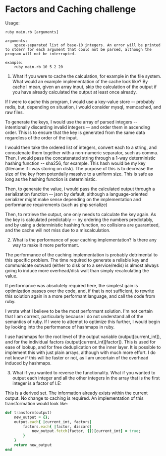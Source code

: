 Factors and Caching challenge
=============================

Usage:

    ruby main.rb [arguments]

    arguments:
        space-separated list of base-10 integers. An error will be printed to stderr for each argument that could not be parsed, although the program will not be interrupted.

    example:
        ruby main.rb 10 5 2 20


1.  What if you were to cache the calculation, for example in the file system.  What would an example implementation of the cache look like?  By cache I mean, given an array input, skip the calculation of the output if you have already calculated the output at least once already.

If I were to cache this program, I would use a key-value store -- probably redis, but, depending on situation, i would consider mysql, memcached, and raw files.

To generate the keys, I would use the array of parsed integers -- intentionally discarding invalid integers -- and order them in ascending order. This is to ensure that the key is generated from the same data regardless of the order of the input.

I would then take the ordered list of integers, convert each to a string, and concatenate them together with a non-numeric separator, such as comma. Then, I would pass the concatenated string through a 1-way deterministic hashing function -- sha256, for example. This hash would be my key (filename if i was storing on disk). The purpose of this is to decrease the size of the key from potentially massive to a uniform size. This is safe as long as the hashing function is deterministic.

Then, to generate the value, i would pass the calculated output through a serialization function -- json by default, although a language-oriented serializer might make sense depending on the implementation and performance requirements (such as php serialize) 

Then, to retrieve the output, one only needs to calculate the key again. As the key is calculated predictably -- by ordering the numbers predictably, and by using a deterministic hashing function, no collisions are guaranteed, and the cache will not miss due to a miscalculation.

2. What is the performance of your caching implementation? Is there any way to make it more performant.

The performance of the caching implementation is probably detrimental to this specific problem. The time required to generate a reliable key and communicate outward (either to disk or to a service/redis) is almost always going to induce more overhead/disk wait than simply recalculating the value.

If performance was absolutely required here, the simplest gain is optimization passes over the code, and, if that is not sufficient, to rewrite this solution again in a more performant language, and call the code from ruby.

I wrote what I believe to be the most performant solution. I'm not certain that I am correct, particularly because I do not understand all of the semantics of ruby. If I were to attempt to optimize this further, I would begin by looking into the performance of hashmaps in ruby.

I use hashmaps for the root level of the output variable (output\[current_int\]), and for the individual factors (output\[current_int\]\[factor\]). This is used for ease of lookup, and for free deduplication on the inner layer. It is possible to implement this with just plain arrays, although with much more effort. I do not know if this will be faster or not, as I am uncertain of the overhead induced by hashmaps.

3.  What if you wanted to reverse the functionality.  What if you wanted to output each integer and all the other integers in the array that is the first integer is a factor of I.E:

This is a derived set. The information already exists within the current output. No change to caching is required. An implementation of this transformation would look like:

```ruby
def transform(output)
    new_output = {};
    output.each{ |current_int, factors|
        factors.each{ |factor, discard| 
            new_output.fetch(factor, {})[current_int] = true;
        }
    }
    return new_output
end
```
